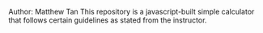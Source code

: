 Author: Matthew Tan
This repository is a javascript-built simple calculator that follows certain guidelines as stated from the instructor.